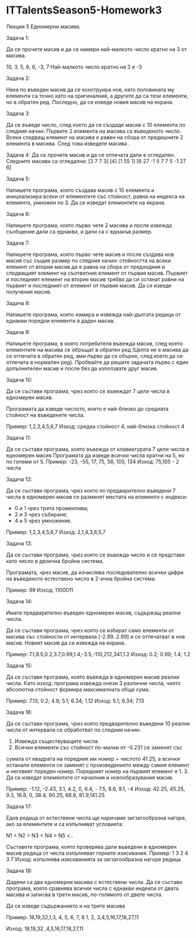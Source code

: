 # ITTalentsSeason5-Homework3

Лекция 5
Едномерни масиви.





Задача 1:


Да се прочете масив и да се намери най-малкото число кратно на
3 от масива.


10, 3, 5, 8, 6, -3, 7
Най-малкото число кратно на 3 е -3






Задача 2:


Нека по въведен масив да се конструира нов, като половината му елементи са точно като на оригиналния, а другите да са тези елементи, но в обратен ред. Последно, да се изведе новия масив на екрана.



Задача 3:


Да се въведе число, след което да се създаде масив с 10 елемента по следния начин:
Първите 2 елемента на масива са въведеното число. Всеки следващ елемент на масива е равен на сбора от
предишните 2 елемента в масива. След това изведете масива . 




Задача 4:
Да се прочете масив и да се отпечата дали е огледален. Следните масиви са огледални:
[3 7 7 3] [4]
[1 55 1]
[6 27 -1 5 7 7 5 -1 27 6]



Задача 5:

Напишете програма, която създава масив с 10 елемента и инициализира всеки от елементите със стойност, равна на индекса на елемента, умножен по 3.
Да се изведат елементите на екрана.



Задача 6:

Напишете програма, която първо чете 2 масива и после извежда съобщение дали са еднакви, и дали са с еднакъв размер.



Задача 7:

Напишете програма, която първо чете масив и после създава нов масив със същия размер по следния начин: стойността на всеки елемент от втория масив да е равна на сбора от предходния и следващият елемент на съответния елемент от първия масив. Първият и последният елемент на втория масив трябва да си останат равни на първият и последният от елемент от първия масив.
Да се изведе получения масив.



Задача 8:

Напишете програма, която намира и извежда най-дългата редица от еднакви поредни елементи в даден масив. 




Задача 9:

Напишете програма, в която потребителя въвежда масив, след което елементите на масива се обръщат в обратен ред (Целта не е масива да се отпечата в обратен ред, ами първо да се обърне, след което да се отпечата в нормален ред). Пробвайте да решите задачата първо с един допълнителен масив и после без да използвате друг масив.

Задача 10:


Да се състави програма, чрез която се въвеждат 7 цели числа в едномерен масив.

Програмата да изведе числото, което е най-близко до средната стойност на въведените числа.

Пример: 1,2,3,4,5,6,7
Изход: средна стойност 4, най-близка стойност 4



Задача 11:


Да се състави програма, която въвежда от клавиатурата 7 цели числа в едномерен масив
Програмата да изведе всички числа кратни на 5, но по големи от 5. Пример: -23, -55, 17, 75, 56, 105, 134
Изход: 75,105 - 2 числа



Задача 12:


Да се състави програма, чрез която по предварително въведени 7 числа  в едномерен масив се разменят местата на елементи с индекси:
- 0 и 1 чрез трета променлива;
- 2 и 3 чрез събиране;
- 4 и 5 чрез умножение.

Пример: 1,2,3,4,5,6,7
Изход: 2,1,4,3,6,5,7 



Задача 13:


Да се състави програма, чрез която се въвежда число и се представя като число в двоична бройна система.

Програмата, чрез масив, да изчислява последователно всички цифри на въведеното естествено число в 2-ична бройна система.

Пример: 99
Изход: 1100011



Задача 14:


Имате предварително въведен едномерен масив, съдържащ реални числа.

Да се състави програма, чрез която се избират само елементи от масива със стойности от интервала [-2.99..2.99] и се отпечатват в нов масив. Новият масив да се извежда на екрана.

Пример: 7.1,8.5,0.2,3.7,0.99,1.4,-3.5,-110,212,341,1.2
Изход: 0.2; 0.99; 1.4; 1.2



Задача 15:


Да се състави програма, която въвежда в едномерен масив реални числа.
Като изход: програма извежда онези 3 различни числа, чиято абсолютна стойност формира максималната обща сума.

Пример: 7.13; 0.2; 4.9; 5.1; 6.34; 1.12
Изход: 5.1; 6.34; 7.13



Задача 16:

Да се състави програма, чрез която предварително въведени 10 реални числа от интервала се обработват по следния начин:
1. Извежда съществуващите числа.
2. Всички елементи със стойност по-малки от -0.231 се заменят със 

сумата от квадрата на поредния им номер + числото 41.25, а всички останали елементи се заменят с произведението между самия елемент и неговият пореден номер. Поредният номер на първият елемент е 1.
3. Да се изведат елементите от началния и новообразувания масив.



Пример: -1.12, -2.43, 3.1, 4.2, 0, 6.4, - 7.5, 8.6, 9.1, -4
Изход: 42.25, 45.25, 9.3, 16.8, 0, 38.4, 90.25, 68.8, 81.9,141.25



Задача 17:

Една редица от естествени числа ще наричаме зигзагообразна нагоре, ако за елементите и са изпълняват условията:

N1 < N2 > N3 < N4 > N5 <..

Съставете програма, която проверява дали въведени в едномерен масив редица от числа изпълняват горните изисквания.
Пример: 1 3 2 4 3 7
Изход: изпълнява изискванията за зигзагообразна нагоре редица



Задача 18:

Дадени са два едномерни масива с естествени числа.
Да се състави програма, която сравнява всички числа с еднакви индекси от двата масива и записва в трети масив, по-голямото от двете числа.

Да се изведе съдържанието и на трите масива

Пример:
18,19,32,1,3, 4, 5, 6, 7, 8
1, 2, 3,4,5,16,17,18,27,11

Изход:
18,19,32 ,4,5,16,17,18,27,11

